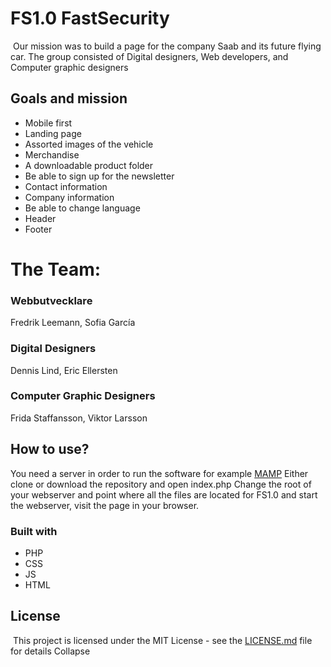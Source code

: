 # FS1.0 FastSecurity
​
Our mission was to build a page for the company Saab and its future flying car. The group consisted of Digital designers, Web developers, and Computer graphic designers 
​
​
## Goals and mission 
* Mobile first
* Landing page
* Assorted images of the vehicle
* Merchandise 
* A downloadable product folder
* Be able to sign up for the newsletter
* Contact information 
* Company information
* Be able to change language
* Header
* Footer
 
# The Team:
 
### Webbutvecklare 
Fredrik Leemann, Sofia García
### Digital Designers 
Dennis Lind, Eric Ellersten
### Computer Graphic Designers 
Frida Staffansson, Viktor Larsson
​
## How to use? 
You need a server in order to run the software for example [MAMP](https://www.mamp.info/en/) 
Either clone or download the repository and open index.php
Change the root of your webserver and point where all the files are located for FS1.0 and start the webserver, visit the page in your browser.
​
### Built with
* PHP
* CSS 
* JS
* HTML 
​
## License
​
This project is licensed under the MIT License - see the [LICENSE.md](LICENSE.md) file for details
Collapse
